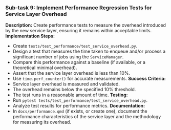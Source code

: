### Sub-task 9: Implement Performance Regression Tests for Service Layer Overhead
**Description:** Create performance tests to measure the overhead introduced by the new service layer, ensuring it remains within acceptable limits.
**Implementation Steps:**
- Create `tests/test_performance/test_service_overhead.py`.
- Design a test that measures the time taken to enqueue and/or process a significant number of jobs using the `ServiceManager`.
- Compare this performance against a baseline (if available, or a theoretical minimal overhead).
- Assert that the service layer overhead is less than 10%.
- Use `time.perf_counter()` for accurate measurements.
**Success Criteria:**
- Service layer overhead is measured and validated.
- The overhead remains below the specified 10% threshold.
- The test runs in a reasonable amount of time.
**Testing:**
- Run `pytest tests/test_performance/test_service_overhead.py`.
- Analyze test results for performance metrics.
**Documentation:**
- In `docs/performance.qmd` (if exists, or create one), document the performance characteristics of the service layer and the methodology for measuring its overhead.